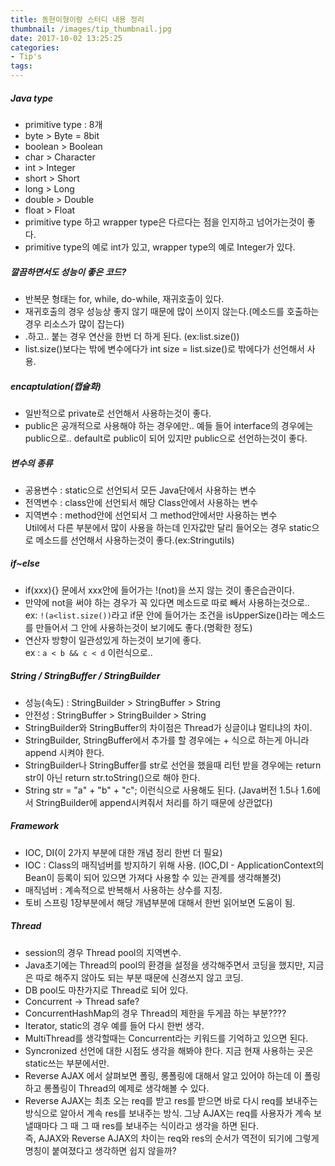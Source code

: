 ```yaml
---
title: 동현이형이랑 스터디 내용 정리
thumbnail: /images/tip_thumbnail.jpg
date: 2017-10-02 13:25:25
categories:
- Tip's
tags:
---
```

##### Java type
- primitive type : 8개
- byte > Byte = 8bit
- boolean > Boolean
- char > Character
- int > Integer
- short > Short
- long > Long
- double > Double
- float > Float
- primitive type 하고 wrapper type은 다르다는 점을 인지하고 넘어가는것이 좋다.
- primitive type의 예로 int가 있고, wrapper type의 예로 Integer가 있다.

##### 깔끔하면서도 성능이 좋은 코드?
- 반복문 형태는 for, while, do-while, 재귀호출이 있다.
- 재귀호출의 경우 성능상 좋지 않기 때문에 많이 쓰이지 않는다.(메소드를 호출하는 경우 리소스가 많이 잡는다)
- .하고.. 붙는 경우 연산을 한번 더 하게 된다. (ex:list.size())
- list.size()보다는 밖에 변수에다가 int size = list.size()로 밖에다가 선언해서 사용.

##### encaptulation(캡슐화)
- 일반적으로 private로 선언해서 사용하는것이 좋다.
- public은 공개적으로 사용해야 하는 경우에만.. 예들 들어 interface의 경우에는 public으로.. default로 public이 되어 있지만 public으로 선언하는것이 좋다.

##### 변수의 종류
- 공용변수 : static으로 선언되서 모든 Java단에서 사용하는 변수
- 전역변수 : class안에 선언되서 해당 Class안에서 사용하는 변수
- 지역변수 : method안에 선언되서 그 method안에서만 사용하는 변수  
Util에서 다른 부분에서 많이 사용을 하는데 인자값만 달리 들어오는 경우 static으로 메소드를 선언해서 사용하는것이 좋다.(ex:Stringutils)

##### if~else
- if(xxx){} 문에서 xxx안에 들어가는 !(not)을 쓰지 않는 것이 좋은습관이다.
- 만약에 not을 써야 하는 경우가 꼭 있다면 메소드로 따로 빼서 사용하는것으로..  
ex: ``!(a<list.size())``라고 if문 안에 들어가는 조건을 isUpperSize()라는 메소드를 만들어서 그 안에 사용하는것이 보기에도 좋다.(명확한 정도)
- 연산자 방향이 일관성있게 하는것이 보기에 좋다.  
ex : ``a < b && c < d`` 이런식으로..

##### String / StringBuffer / StringBuilder
- 성능(속도) : StringBuilder > StringBuffer > String
- 안전성 : StringBuffer > StringBuilder > String
- StringBuilder와 StringBuffer의 차이점은 Thread가 싱글이냐 멀티냐의 차이.
- StringBuilder, StringBuffer에서 추가를 할 경우에는 + 식으로 하는게 아니라 append 시켜야 한다.
- StringBuilder나 StringBuffer를 str로 선언을 했을때 리턴 받을 경우에는 return str이 아닌 return str.toString()으로 해야 한다.
- String str = "a" + "b" + "c"; 이런식으로 사용해도 된다. (Java버전 1.5나 1.6에서 StringBuilder에 append시켜줘서 처리를 하기 때문에 상관없다)

##### Framework
- IOC, DI(이 2가지 부분에 대한 개념 정리 한번 더 필요)
- IOC : Class의 매직넘버를 방지하기 위해 사용.
(IOC,DI - ApplicationContext의 Bean이 등록이 되어 있으면 가져다 사용할 수 있는 관계를 생각해볼것)
- 매직넘버 : 계속적으로 반복해서 사용하는 상수를 지칭.
- 토비 스프링 1장부분에서 해당 개념부분에 대해서 한번 읽어보면 도움이 됨.

##### Thread
- session의 경우 Thread pool의 지역변수.
- Java초기에는 Thread의 pool의 환경을 설정을 생각해주면서 코딩을 했지만, 지금은 따로 해주지 않아도 되는 부분 때문에 신경쓰지 않고 코딩.
- DB pool도 마찬가지로 Thread로 되어 있다.
- Concurrent -> Thread safe?
- ConcurrentHashMap의 경우 Thread의 제한을 두게끔 하는 부분????
- Iterator, static의 경우 예를 들어 다시 한번 생각.
- MultiThread를 생각할때는 Concurrent라는 키워드를 기억하고 있으면 된다.
- Syncronized 선언에 대한 시점도 생각을 해봐야 한다. 지금 현재 사용하는 곳은 static쓰는 부분에서만.
- Reverse AJAX 에서 살펴보면 폴링, 롱폴링에 대해서 알고 있어야 하는데 이 폴링하고 롱폴링이 Thread의 예제로 생각해볼 수 있다.
- Reverse AJAX는 최초 오는 req를 받고 res를 받으면 바로 다시 req를 보내주는 방식으로 알아서 계속 res를 보내주는 방식.
그냥 AJAX는 req를 사용자가 계속 보낼때마다 그 때 그 때 res를 보내주는 식이라고 생각을 하면 된다.  
즉, AJAX와 Reverse AJAX의 차이는 req와 res의 순서가 역전이 되기에 그렇게 명칭이 붙여졌다고 생각하면 쉽지 않을까?
